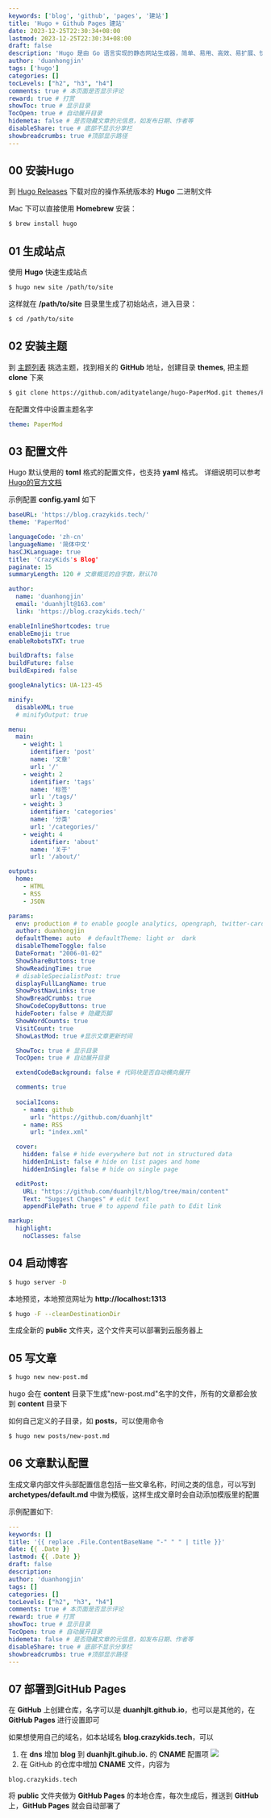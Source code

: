 ```yaml
---
keywords: ['blog', 'github', 'pages', '建站']
title: 'Hugo + Github Pages 建站'
date: 2023-12-25T22:30:34+08:00
lastmod: 2023-12-25T22:30:34+08:00
draft: false
description: 'Hugo 是由 Go 语言实现的静态网站生成器，简单、易用、高效、易扩展、快速部署。'
author: 'duanhongjin'
tags: ['hugo']
categories: []
tocLevels: ["h2", "h3", "h4"]
comments: true # 本页面是否显示评论
reward: true # 打赏
showToc: true # 显示目录
TocOpen: true # 自动展开目录
hidemeta: false # 是否隐藏文章的元信息，如发布日期、作者等
disableShare: true # 底部不显示分享栏
showbreadcrumbs: true #顶部显示路径
---
```


## 00 安装Hugo
到 [Hugo Releases](https://github.com/gohugoio/hugo/releases) 下载对应的操作系统版本的 **Hugo** 二进制文件  

Mac 下可以直接使用 **Homebrew** 安装：

```bash
$ brew install hugo
```

## 01 生成站点
使用 **Hugo** 快速生成站点

```bash
$ hugo new site /path/to/site
```

这样就在 **/path/to/site** 目录里生成了初始站点，进入目录：

```bash
$ cd /path/to/site
```

## 02 安装主题

到 [主题列表](https://www.gohugo.org/theme/) 挑选主题，找到相关的 **GitHub** 地址，创建目录 **themes**, 把主题 **clone** 下来

```bash
$ git clone https://github.com/adityatelange/hugo-PaperMod.git themes/PaperMod
```

在配置文件中设置主题名字

```yaml
theme: PaperMod
```

## 03 配置文件

Hugo 默认使用的 **toml** 格式的配置文件，也支持 **yaml** 格式。 详细说明可以参考 [Hugo的官方文档](https://gohugo.io/getting-started/configuration/)

示例配置 **config.yaml** 如下

```yaml
baseURL: 'https://blog.crazykids.tech/'
theme: 'PaperMod'

languageCode: 'zh-cn'
languageName: '简体中文'
hasCJKLanguage: true
title: 'CrazyKids's Blog'
paginate: 15
summaryLength: 120 # 文章概览的自字数，默认70

author:
  name: 'duanhongjin'
  email: 'duanhjlt@163.com'
  link: 'https://blog.crazykids.tech/'

enableInlineShortcodes: true
enableEmoji: true
enableRobotsTXT: true

buildDrafts: false
buildFuture: false
buildExpired: false

googleAnalytics: UA-123-45

minify:
  disableXML: true
  # minifyOutput: true

menu:
  main:
    - weight: 1
      identifier: 'post'
      name: '文章'
      url: '/'
    - weight: 2
      identifier: 'tags'
      name: '标签'
      url: '/tags/'
    - weight: 3
      identifier: 'categories'
      name: '分类'
      url: '/categories/'
    - weight: 4
      identifier: 'about'
      name: '关于'
      url: '/about/'

outputs:
  home:
    - HTML
    - RSS
    - JSON

params:
  env: production # to enable google analytics, opengraph, twitter-cards and schema.
  author: duanhongjin
  defaultTheme: auto  # defaultTheme: light or  dark
  disableThemeToggle: false
  DateFormat: "2006-01-02"
  ShowShareButtons: true
  ShowReadingTime: true
  # disableSpecialistPost: true
  displayFullLangName: true
  ShowPostNavLinks: true
  ShowBreadCrumbs: true
  ShowCodeCopyButtons: true
  hideFooter: false # 隐藏页脚
  ShowWordCounts: true
  VisitCount: true
  ShowLastMod: true #显示文章更新时间

  ShowToc: true # 显示目录
  TocOpen: true # 自动展开目录

  extendCodeBackground: false # 代码块是否自动横向展开

  comments: true
  
  socialIcons:
    - name: github
      url: "https://github.com/duanhjlt"
    - name: RSS
      url: "index.xml"

  cover:
    hidden: false # hide everywhere but not in structured data
    hiddenInList: false # hide on list pages and home
    hiddenInSingle: false # hide on single page

  editPost:
    URL: "https://github.com/duanhjlt/blog/tree/main/content"
    Text: "Suggest Changes" # edit text
    appendFilePath: true # to append file path to Edit link

markup:
  highlight:
    noClasses: false
```

## 04 启动博客

```bash
$ hugo server -D
```

本地预览，本地预览网址为 **http://localhost:1313**

```bash
$ hugo -F --cleanDestinationDir
```

生成全新的 **public** 文件夹，这个文件夹可以部署到云服务器上  

## 05 写文章

```bash
$ hugo new new-post.md
```

hugo 会在 **content** 目录下生成"new-post.md"名字的文件，所有的文章都会放到 **content** 目录下  

如何自己定义的子目录，如 **posts**，可以使用命令

```bash
$ hugo new posts/new-post.md
```

## 06 文章默认配置
生成文章内部文件头部配置信息包括一些文章名称，时间之类的信息，可以写到 **archetypes/default.md** 中做为模版，这样生成文章时会自动添加模版里的配置  

示例配置如下:

```yaml
---
keywords: []
title: '{{ replace .File.ContentBaseName "-" " " | title }}'
date: {{ .Date }}
lastmod: {{ .Date }}
draft: false
description: 
author: 'duanhongjin'
tags: []
categories: []
tocLevels: ["h2", "h3", "h4"]
comments: true # 本页面是否显示评论
reward: true # 打赏
showToc: true # 显示目录
TocOpen: true # 自动展开目录
hidemeta: false # 是否隐藏文章的元信息，如发布日期、作者等
disableShare: true # 底部不显示分享栏
showbreadcrumbs: true #顶部显示路径
---
```

## 07 部署到GitHub Pages
在 **GitHub** 上创建仓库，名字可以是 **duanhjlt.github.io**，也可以是其他的，在 **GitHub Pages** 进行设置即可  

如果想使用自己的域名，如本站域名 **blog.crazykids.tech**，可以
1. 在 **dns** 增加 **blog** 到 **duanhjlt.gihub.io.** 的 **CNAME** 配置项
![](cname.jpg)
2. 在 GitHub 的仓库中增加 **CNAME** 文件，内容为

```
blog.crazykids.tech
``` 

将 **public** 文件夹做为 **GitHub Pages** 的本地仓库，每次生成后，推送到 **GitHub** 上，**GitHub Pages** 就会自动部署了
